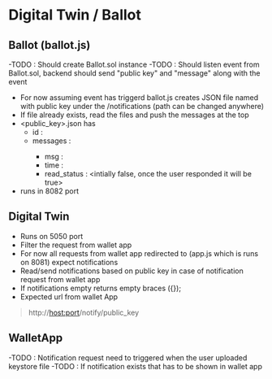 # Digital Twin / Ballot

## Ballot (ballot.js)

-TODO : Should create Ballot.sol instance
-TODO : Should listen event from Ballot.sol, backend should send "public key" and "message" along with the event

- For now assuming event has triggerd ballot.js creates JSON file named with public key under the <Digital Twin>/notifications (path can be changed anywhere)
- If file already exists, read the files and push the messages at the top
- <public_key>.json has 
	- id : <public key>
	- messages :  <Array holds all messages>
		- msg : <message received from backend>
		- time : <created timestamp>
		- read_status : <intially false, once the user responded it will be true>
- runs in 8082 port

## Digital Twin

- Runs on 5050 port
- Filter the request from wallet app
- For now all requests from wallet app redirected to (app.js which is runs on 8081) expect notifications
- Read/send notifications based on public key in case of notification request from wallet app
- If notifications empty returns empty braces ({});
- Expected url from wallet App
>http://<host:port>/notify/public_key

## WalletApp

-TODO : Notification request need to triggered when the user uploaded keystore file
-TODO : If notification exists that has to be shown in wallet app




	